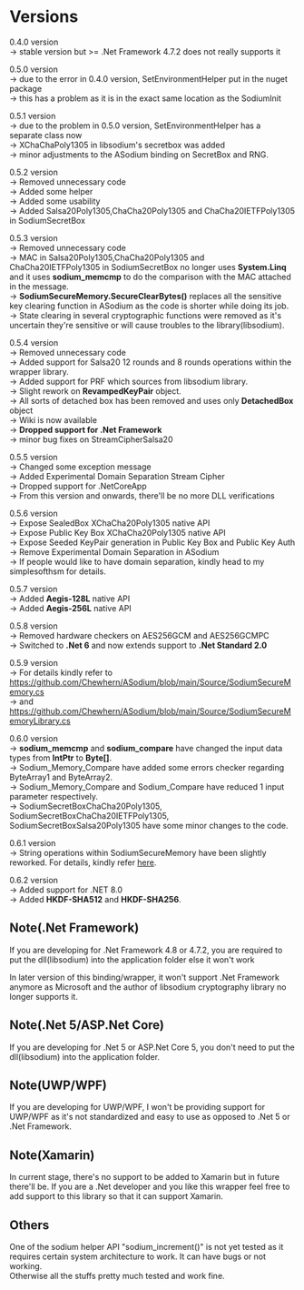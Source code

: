 # Versions
0.4.0 version \
-> stable version but >= .Net Framework 4.7.2 does not really supports it

0.5.0 version\
-> due to the error in 0.4.0 version, SetEnvironmentHelper put in the nuget package\
-> this has a problem as it is in the exact same location as the SodiumInit

0.5.1 version\
-> due to the problem in 0.5.0 version, SetEnvironmentHelper has a separate class now\
-> XChaChaPoly1305 in libsodium's secretbox was added\
-> minor adjustments to the ASodium binding on SecretBox and RNG. 

0.5.2 version\
-> Removed unnecessary code\
-> Added some helper\
-> Added some usability\
-> Added Salsa20Poly1305,ChaCha20Poly1305 and ChaCha20IETFPoly1305 in SodiumSecretBox

0.5.3 version\
-> Removed unnecessary code\
-> MAC in Salsa20Poly1305,ChaCha20Poly1305 and ChaCha20IETFPoly1305 in SodiumSecretBox no longer uses **System.Linq** \
and it uses **sodium_memcmp** to do the comparison with the MAC attached in the message.\
-> **SodiumSecureMemory.SecureClearBytes()** replaces all the sensitive key clearing function in ASodium as the code is shorter while doing its job.\
-> State clearing in several cryptographic functions were removed as it's uncertain they're sensitive or will cause troubles to the library(libsodium).

0.5.4 version\
-> Removed unnecessary code\
-> Added support for Salsa20 12 rounds and 8 rounds operations within the wrapper library.\
-> Added support for PRF which sources from libsodium library.\
-> Slight rework on **RevampedKeyPair** object.\
-> All sorts of detached box has been removed and uses only **DetachedBox** object\
-> Wiki is now available\
-> **Dropped support for .Net Framework**\
-> minor bug fixes on StreamCipherSalsa20

0.5.5 version\
-> Changed some exception message\
-> Added Experimental Domain Separation Stream Cipher\
-> Dropped support for .NetCoreApp\
-> From this version and onwards, there'll be no more DLL verifications

0.5.6 version\
-> Expose SealedBox XChaCha20Poly1305 native API\
-> Expose Public Key Box XChaCha20Poly1305 native API\
-> Expose Seeded KeyPair generation in Public Key Box and Public Key Auth\
-> Remove Experimental Domain Separation in ASodium\
-> If people would like to have domain separation, kindly head to my simplesofthsm for details.

0.5.7 version\
-> Added **Aegis-128L** native API\
-> Added **Aegis-256L** native API

0.5.8 version\
-> Removed hardware checkers on AES256GCM and AES256GCMPC\
-> Switched to **.Net 6** and now extends support to **.Net Standard 2.0**

0.5.9 version\
-> For details kindly refer to https://github.com/Chewhern/ASodium/blob/main/Source/SodiumSecureMemory.cs \
-> and https://github.com/Chewhern/ASodium/blob/main/Source/SodiumSecureMemoryLibrary.cs

0.6.0 version\
-> **sodium_memcmp** and **sodium_compare** have changed the input data types from **IntPtr** to **Byte[]**.\
-> Sodium_Memory_Compare have added some errors checker regarding ByteArray1 and ByteArray2.\
-> Sodium_Memory_Compare and Sodium_Compare have reduced 1 input parameter respectively.\
-> SodiumSecretBoxChaCha20Poly1305, SodiumSecretBoxChaCha20IETFPoly1305, SodiumSecretBoxSalsa20Poly1305 have some minor changes to the code.

0.6.1 version\
-> String operations within SodiumSecureMemory have been slightly reworked. For details, kindly refer [here](https://github.com/Chewhern/ASodium/blob/main/Source/SodiumSecureMemory.cs).

0.6.2 version\
-> Added support for .NET 8.0\
-> Added **HKDF-SHA512** and **HKDF-SHA256**.

## Note(.Net Framework)
If you are developing for .Net Framework 4.8 or 4.7.2, you are required to put the dll(libsodium) into the application folder else it won't work

In later version of this binding/wrapper, it won't support .Net Framework anymore as Microsoft and the author of libsodium cryptography library no longer supports
it.

## Note(.Net 5/ASP.Net Core)
If you are developing for .Net 5 or ASP.Net Core 5, you don't need to put the dll(libsodium) into the application folder.

## Note(UWP/WPF)
If you are developing for UWP/WPF, I won't be providing support for UWP/WPF as it's not standardized and easy to use as opposed to .Net 5 or .Net Framework.

## Note(Xamarin)
In current stage, there's no support to be added to Xamarin but in future there'll be. If you are a .Net developer and you like this wrapper feel free to add support
to this library so that it can support Xamarin.

## Others
One of the sodium helper API "sodium_increment()" is not yet tested as it requires certain system architecture to work. It can have bugs or not working. \
Otherwise all the stuffs pretty much tested and work fine.
